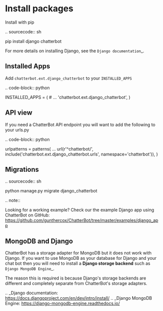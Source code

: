 
Install packages
================

Install with pip

.. sourcecode:: sh

   pip install django chatterbot

For more details on installing Django, see the `Django documentation`_.

Installed Apps
--------------

Add `chatterbot.ext.django_chatterbot` to your `INSTALLED_APPS`

.. code-block:: python

   INSTALLED_APPS = (
       # ...
       'chatterbot.ext.django_chatterbot',
   )


API view
--------

If you need a ChatterBot API endpoint you will want to add the following to your urls.py

.. code-block:: python

   urlpatterns = patterns(
       ...
       url(r'^chatterbot/', include('chatterbot.ext.django_chatterbot.urls', namespace='chatterbot')),
   )


Migrations
----------

.. sourcecode:: sh

   python manage.py migrate django_chatterbot

.. note::

   Looking for a working example? Check our the example Django app using
   ChatterBot on GitHub: https://github.com/gunthercox/ChatterBot/tree/master/examples/django_app

MongoDB and Django
------------------

ChatterBot has a storage adapter for MongoDB but it does not work with Django.
If you want to use MongoDB as your database for Django and your chat bot then
you will need to install a **Django storage backend** such as `Django MongoDB Engine`_.

The reason this is required is because Django's storage backends are different
and completely separate from ChatterBot's storage adapters.

.. _Django documentation: https://docs.djangoproject.com/en/dev/intro/install/
.. _Django MongoDB Engine: https://django-mongodb-engine.readthedocs.io/
